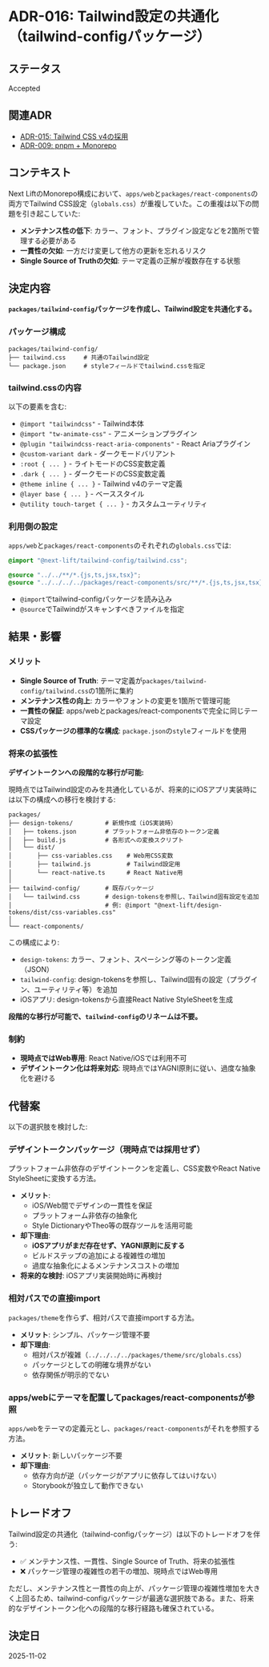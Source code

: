 # ADR-016: Tailwind設定の共通化（tailwind-configパッケージ）

## ステータス

Accepted

## 関連ADR

- [ADR-015: Tailwind CSS v4の採用](./015-tailwind-css-v4.md)
- [ADR-009: pnpm + Monorepo](./009-pnpm-monorepo.md)

## コンテキスト

Next LiftのMonorepo構成において、`apps/web`と`packages/react-components`の両方でTailwind CSS設定（`globals.css`）が重複していた。この重複は以下の問題を引き起こしていた:

- **メンテナンス性の低下**: カラー、フォント、プラグイン設定などを2箇所で管理する必要がある
- **一貫性の欠如**: 一方だけ変更して他方の更新を忘れるリスク
- **Single Source of Truthの欠如**: テーマ定義の正解が複数存在する状態

## 決定内容

**`packages/tailwind-config`パッケージを作成し、Tailwind設定を共通化する。**

### パッケージ構成

```
packages/tailwind-config/
├── tailwind.css     # 共通のTailwind設定
└── package.json     # styleフィールドでtailwind.cssを指定
```

### tailwind.cssの内容

以下の要素を含む:

- `@import "tailwindcss"` - Tailwind本体
- `@import "tw-animate-css"` - アニメーションプラグイン
- `@plugin "tailwindcss-react-aria-components"` - React Ariaプラグイン
- `@custom-variant dark` - ダークモードバリアント
- `:root { ... }` - ライトモードのCSS変数定義
- `.dark { ... }` - ダークモードのCSS変数定義
- `@theme inline { ... }` - Tailwind v4のテーマ定義
- `@layer base { ... }` - ベーススタイル
- `@utility touch-target { ... }` - カスタムユーティリティ

### 利用側の設定

`apps/web`と`packages/react-components`のそれぞれの`globals.css`では:

```css
@import "@next-lift/tailwind-config/tailwind.css";

@source "../../**/*.{js,ts,jsx,tsx}";
@source "../../../../packages/react-components/src/**/*.{js,ts,jsx,tsx}";
```

- `@import`でtailwind-configパッケージを読み込み
- `@source`でTailwindがスキャンすべきファイルを指定

## 結果・影響

### メリット

- **Single Source of Truth**: テーマ定義が`packages/tailwind-config/tailwind.css`の1箇所に集約
- **メンテナンス性の向上**: カラーやフォントの変更を1箇所で管理可能
- **一貫性の保証**: apps/webとpackages/react-componentsで完全に同じテーマ設定
- **CSSパッケージの標準的な構成**: `package.json`の`style`フィールドを使用

### 将来の拡張性

**デザイントークンへの段階的な移行が可能:**

現時点ではTailwind設定のみを共通化しているが、将来的にiOSアプリ実装時には以下の構成への移行を検討する:

```
packages/
├── design-tokens/         # 新規作成（iOS実装時）
│   ├── tokens.json        # プラットフォーム非依存のトークン定義
│   ├── build.js           # 各形式への変換スクリプト
│   └── dist/
│       ├── css-variables.css    # Web用CSS変数
│       ├── tailwind.js          # Tailwind設定用
│       └── react-native.ts      # React Native用
│
├── tailwind-config/       # 既存パッケージ
│   └── tailwind.css       # design-tokensを参照し、Tailwind固有設定を追加
│                          # 例: @import "@next-lift/design-tokens/dist/css-variables.css"
│
└── react-components/
```

この構成により:
- `design-tokens`: カラー、フォント、スペーシング等のトークン定義（JSON）
- `tailwind-config`: design-tokensを参照し、Tailwind固有の設定（プラグイン、ユーティリティ等）を追加
- iOSアプリ: design-tokensから直接React Native StyleSheetを生成

**段階的な移行が可能で、`tailwind-config`のリネームは不要。**

### 制約

- **現時点ではWeb専用**: React Native/iOSでは利用不可
- **デザイントークン化は将来対応**: 現時点ではYAGNI原則に従い、過度な抽象化を避ける

## 代替案

以下の選択肢を検討した:

### デザイントークンパッケージ（現時点では採用せず）

プラットフォーム非依存のデザイントークンを定義し、CSS変数やReact Native StyleSheetに変換する方法。

- **メリット**:
  - iOS/Web間でデザインの一貫性を保証
  - プラットフォーム非依存の抽象化
  - Style DictionaryやTheo等の既存ツールを活用可能
- **却下理由**:
  - **iOSアプリがまだ存在せず、YAGNI原則に反する**
  - ビルドステップの追加による複雑性の増加
  - 過度な抽象化によるメンテナンスコストの増加
- **将来的な検討**: iOSアプリ実装開始時に再検討

### 相対パスでの直接import

`packages/theme`を作らず、相対パスで直接importする方法。

- **メリット**: シンプル、パッケージ管理不要
- **却下理由**:
  - 相対パスが複雑（`../../../../packages/theme/src/globals.css`）
  - パッケージとしての明確な境界がない
  - 依存関係が明示的でない

### apps/webにテーマを配置してpackages/react-componentsが参照

`apps/web`をテーマの定義元とし、`packages/react-components`がそれを参照する方法。

- **メリット**: 新しいパッケージ不要
- **却下理由**:
  - 依存方向が逆（パッケージがアプリに依存してはいけない）
  - Storybookが独立して動作できない

## トレードオフ

Tailwind設定の共通化（tailwind-configパッケージ）は以下のトレードオフを伴う:

- ✅ メンテナンス性、一貫性、Single Source of Truth、将来の拡張性
- ❌ パッケージ管理の複雑性の若干の増加、現時点ではWeb専用

ただし、メンテナンス性と一貫性の向上が、パッケージ管理の複雑性増加を大きく上回るため、tailwind-configパッケージが最適な選択肢である。また、将来的なデザイントークン化への段階的な移行経路も確保されている。

## 決定日

2025-11-02
